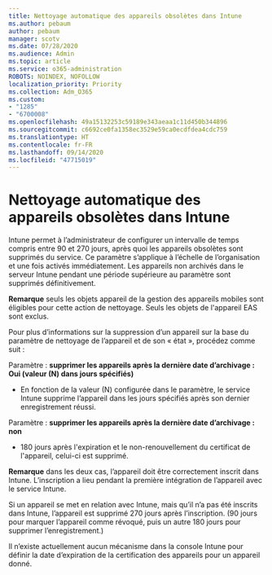 ```yaml
---
title: Nettoyage automatique des appareils obsolètes dans Intune
ms.author: pebaum
author: pebaum
manager: scotv
ms.date: 07/28/2020
ms.audience: Admin
ms.topic: article
ms.service: o365-administration
ROBOTS: NOINDEX, NOFOLLOW
localization_priority: Priority
ms.collection: Adm_O365
ms.custom:
- "1285"
- "6700008"
ms.openlocfilehash: 49a15132253c59189e343aeaa1c11d450b344896
ms.sourcegitcommit: c6692ce0fa1358ec3529e59ca0ecdfdea4cdc759
ms.translationtype: HT
ms.contentlocale: fr-FR
ms.lasthandoff: 09/14/2020
ms.locfileid: "47715019"
---
```

# <a name="automatic-cleanup-of-stale-devices-in-intune"></a>Nettoyage automatique des appareils obsolètes dans Intune

Intune permet à l’administrateur de configurer un intervalle de temps compris entre 90 et 270 jours, après quoi les appareils obsolètes sont supprimés du service. Ce paramètre s’applique à l’échelle de l’organisation et une fois activés immédiatement. Les appareils non archivés dans le serveur Intune pendant une période supérieure au paramètre sont supprimés définitivement.

**Remarque** seuls les objets appareil de la gestion des appareils mobiles sont éligibles pour cette action de nettoyage. Seuls les objets de l'appareil EAS sont exclus.

Pour plus d’informations sur la suppression d’un appareil sur la base du paramètre de nettoyage de l’appareil et de son « état », procédez comme suit :

Paramètre : **supprimer les appareils après la dernière date d’archivage : Oui (valeur (N) dans jours spécifiés)**

- En fonction de la valeur (N) configurée dans le paramètre, le service Intune supprime l’appareil dans les jours spécifiés après son dernier enregistrement réussi.

Paramètre : **supprimer les appareils après la dernière date d’archivage : non**

- 180 jours après l'expiration et le non-renouvellement du certificat de l'appareil, celui-ci est supprimé.

**Remarque** dans les deux cas, l’appareil doit être correctement inscrit dans Intune. L’inscription a lieu pendant la première intégration de l’appareil avec le service Intune.

Si un appareil se met en relation avec Intune, mais qu’il n’a pas été inscrits dans Intune, l’appareil est supprimé 270 jours après l’inscription. (90 jours pour marquer l’appareil comme révoqué, puis un autre 180 jours pour supprimer l’enregistrement.)

Il n’existe actuellement aucun mécanisme dans la console Intune pour définir la date d’expiration de la certification des appareils pour un appareil donné.